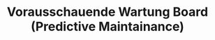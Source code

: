 ---
layout: article
title: Vorausschauende Wartung Board (Predictive Maintainance)
description: 
  - Mit dieser Vorlage werden die wichtigsten Kennzahlen einer Maschine im Blick behalten.
lang: de
weight: 2000
isDraft: true
ref: Predictive-Maintainance-Board
category:
  - Empfohlen
  - Logistik
  - Lager
  - KPI
image: Predictive-Maintainance-Board.png
image_thumbnail: Predictive-Maintainance-Board_thumbnail.png
download: Predictive-Maintainance-Board.pbmx
overview_description:
overview_benefits:
overview_data_sources:
---